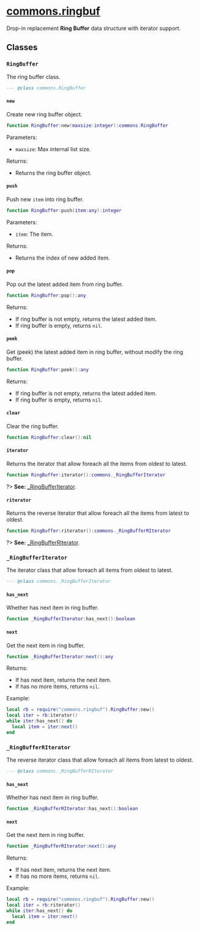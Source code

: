 <!-- markdownlint-disable MD001 MD013 MD034 MD033 MD051 MD024 -->

# [commons.ringbuf](https://github.com/linrongbin16/commons.nvim/blob/main/lua/commons/ringbuf.lua)

Drop-in replacement **Ring Buffer** data structure with iterator support.

## Classes

### `RingBuffer`

The ring buffer class.

```lua
--- @class commons.RingBuffer
```

#### `new`

Create new ring buffer object.

```lua
function RingBuffer:new(maxsize:integer):commons.RingBuffer
```

Parameters:

- `maxsize`: Max internal list size.

Returns:

- Returns the ring buffer object.

#### `push`

Push new `item` into ring buffer.

```lua
function RingBuffer:push(item:any):integer
```

Parameters:

- `item`: The item.

Returns:

- Returns the index of new added item.

#### `pop`

Pop out the latest added item from ring buffer.

```lua
function RingBuffer:pop():any
```

Returns:

- If ring buffer is not empty, returns the latest added item.
- If ring buffer is empty, returns `nil`.

#### `peek`

Get (peek) the latest added item in ring buffer, without modify the ring buffer.

```lua
function RingBuffer:peek():any
```

Returns:

- If ring buffer is not empty, returns the latest added item.
- If ring buffer is empty, returns `nil`.

#### `clear`

Clear the ring buffer.

```lua
function RingBuffer:clear():nil
```

#### `iterator`

Returns the iterator that allow foreach all the items from oldest to latest.

```lua
function RingBuffer:iterator():commons._RingBufferIterator
```

?> **See:** [\_RingBufferIterator](#_RingBufferIterator).

#### `riterator`

Returns the reverse iterator that allow foreach all the items from latest to oldest.

```lua
function RingBuffer:riterator():commons._RingBufferRIterator
```

?> **See:** [\_RingBufferRIterator](#_RingBufferRIterator).

### `_RingBufferIterator`

The iterator class that allow foreach all items from oldest to latest.

```lua
--- @class commons._RingBufferIterator
```

#### `has_next`

Whether has next item in ring buffer.

```lua
function _RingBufferIterator:has_next():boolean
```

#### `next`

Get the next item in ring buffer.

```lua
function _RingBufferIterator:next():any
```

Returns:

- If has next item, returns the next item.
- If has no more items, returns `nil`.

Example:

```lua
local rb = require("commons.ringbuf").RingBuffer:new()
local iter = rb:iterator()
while iter:has_next() do
  local item = iter:next()
end
```

### `_RingBufferRIterator`

The reverse iterator class that allow foreach all items from latest to oldest.

```lua
--- @class commons._RingBufferRIterator
```

#### `has_next`

Whether has next item in ring buffer.

```lua
function _RingBufferRIterator:has_next():boolean
```

#### `next`

Get the next item in ring buffer.

```lua
function _RingBufferRIterator:next():any
```

Returns:

- If has next item, returns the next item.
- If has no more items, returns `nil`.

Example:

```lua
local rb = require("commons.ringbuf").RingBuffer:new()
local iter = rb:riterator()
while iter:has_next() do
  local item = iter:next()
end
```
